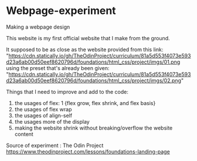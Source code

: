 # Webpage-experiment
Making a webpage design

This website is my first official website that I make from the ground.

It supposed to be as close as the website provided from this link:
"https://cdn.statically.io/gh/TheOdinProject/curriculum/81a5d553f4073e593d23a6ab00d50eef8620796d/foundations/html_css/project/imgs/01.png
using the preset that's already been given:
"https://cdn.statically.io/gh/TheOdinProject/curriculum/81a5d553f4073e593d23a6ab00d50eef8620796d/foundations/html_css/project/imgs/02.png"

Things that I need to improve and add to the code: 
1. the usages of flex: 1 {flex grow, flex shrink, and flex basis}
2. the usages of flex wrap
3. the usages of align-self
4. the usages more of the display
5. making the website shrink without breaking/overflow the website content

Source of experiment : The Odin Project
https://www.theodinproject.com/lessons/foundations-landing-page
